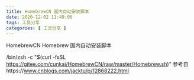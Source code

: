 ```yaml
---
title: HomebrewCN 国内自动安装脚本
date: 2020-12-02 11:49:06
tags: 工具分享
categories: [ 工具分享 ]
---
```

HomebrewCN
Homebrew 国内自动安装脚本

/bin/zsh -c "$(curl -fsSL https://gitee.com/cunkai/HomebrewCN/raw/master/Homebrew.sh)"
参考自https://www.cnblogs.com/jacktu/p/12868222.html